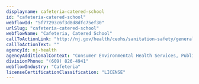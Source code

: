 ```yaml
---
displayname: cafeteria-catered-school
id: "cafeteria-catered-school"
webflowId: "5f77293c6f3d8d8dfc75ef30"
urlSlug: "cafeteria-catered-school"
webflowName: "Cafeteria, Catered School"
callToActionLink: "http://nj.gov/health/ceohs/sanitation-safety/general-sanitation/"
callToActionText: ""
agencyId: nj-health
agencyAdditionalContext: "Consumer Environmental Health Services, Public Health Sanitation and Safety Program"
divisionPhone: "(609) 826-4941"
webflowIndustry: "Cafeteria"
licenseCertificationClassification: "LICENSE"
---
```

